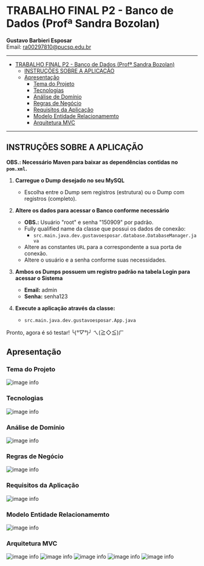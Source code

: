 
# TRABALHO FINAL P2 - Banco de Dados (Profª Sandra Bozolan)

**Gustavo Barbieri Esposar**  
Email: [ra00297810@pucsp.edu.br](mailto:ra00297810@pucsp.edu.br)

---

<!-- TOC -->

- [TRABALHO FINAL P2 - Banco de Dados (Profª Sandra Bozolan)](#trabalho-final-p2---banco-de-dados-profª-sandra-bozolan)
    - [INSTRUÇÕES SOBRE A APLICAÇÃO](#instruções-sobre-a-aplicação)
    - [Apresentação](#apresentação)
        - [Tema do Projeto](#tema-do-projeto)
        - [Tecnologias](#tecnologias)
        - [Análise de Domínio](#análise-de-domínio)
        - [Regras de Negócio](#regras-de-negócio)
        - [Requisitos da Aplicação](#requisitos-da-aplicação)
        - [Modelo Entidade Relacionamemto](#modelo-entidade-relacionamemto)
        - [Arquitetura MVC](#arquitetura-mvc)

<!-- /TOC -->

---

## INSTRUÇÕES SOBRE A APLICAÇÃO

**OBS.: Necessário Maven para baixar as dependências contidas no `pom.xml`.**

1. **Carregue o Dump desejado no seu MySQL**
    - Escolha entre o Dump sem registros (estrutura) ou o Dump com registros (completo).

2. **Altere os dados para acessar o Banco conforme necessário**
    - **OBS.:** Usuário "root" e senha "150909" por padrão.
    - Fully qualified name da classe que possui os dados de conexão:
        - `src.main.java.dev.gustavoesposar.database.DatabaseManager.java`
    - Altere as constantes `URL` para a correspondente a sua porta de conexão.
    - Altere o usuário e a senha conforme suas necessidades.

3. **Ambos os Dumps possuem um registro padrão na tabela Login para acessar o Sistema**
    - **Email:** admin
    - **Senha:** senha123

4. **Execute a aplicação através da classe:**
    - `src.main.java.dev.gustavoesposar.App.java`

Pronto, agora é só testar! ╰(*°▽°*)╯  ㄟ(≧◇≦)ㄏ

## Apresentação

### Tema do Projeto
![image info](readme_fig\slide1.jpg)
### Tecnologias
![image info](./readme_fig\slide2.jpg)
### Análise de Domínio
![image info](./readme_fig\slide3.jpg)
### Regras de Negócio
![image info](./readme_fig\slide4.jpg)
### Requisitos da Aplicação
![image info](./readme_fig\slide5.jpg)
### Modelo Entidade Relacionamemto
![image info](./readme_fig\slide6.jpg)
### Arquitetura MVC
![image info](./readme_fig\slide7.jpg)
![image info](./readme_fig\slide8.jpg)
![image info](./readme_fig\slide9.jpg)
![image info](./readme_fig\slide10.jpg)
![image info](./readme_fig\slide11.jpg)
